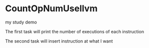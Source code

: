 # CountOpNumUsellvm
my study demo

The first task will print the number of executions of each instruction

The second task will insert instruction at what I want